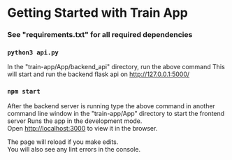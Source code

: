 # Getting Started with Train App

### See "requirements.txt" for all required dependencies

### `python3 api.py`
In the "train-app/App/backend_api" directory, run the above command
This will start and run the backend flask api on http://127.0.0.1:5000/ 

### `npm start`
After the backend server is running type the above command in another command line window in the "train-app/App" directory to start the frontend server
Runs the app in the development mode.\
Open [http://localhost:3000](http://localhost:3000) to view it in the browser.

The page will reload if you make edits.\
You will also see any lint errors in the console.


